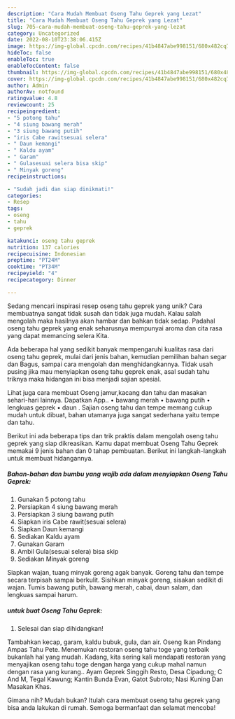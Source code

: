 ```yaml
---
description: "Cara Mudah Membuat Oseng Tahu Geprek yang Lezat"
title: "Cara Mudah Membuat Oseng Tahu Geprek yang Lezat"
slug: 705-cara-mudah-membuat-oseng-tahu-geprek-yang-lezat
category: Uncategorized
date: 2022-08-10T23:38:06.415Z
image: https://img-global.cpcdn.com/recipes/41b4847abe998151/680x482cq70/oseng-tahu-geprek-foto-resep-utama.jpg
hideToc: false
enableToc: true
enableTocContent: false
thumbnail: https://img-global.cpcdn.com/recipes/41b4847abe998151/680x482cq70/oseng-tahu-geprek-foto-resep-utama.jpg
cover: https://img-global.cpcdn.com/recipes/41b4847abe998151/680x482cq70/oseng-tahu-geprek-foto-resep-utama.jpg
author: Admin
authorAv: notfound
ratingvalue: 4.8
reviewcount: 25
recipeingredient:
- "5 potong tahu"
- "4 siung bawang merah"
- "3 siung bawang putih"
- "iris Cabe rawitsesuai selera"
- " Daun kemangi"
- " Kaldu ayam"
- " Garam"
- " Gulasesuai selera bisa skip"
- " Minyak goreng"
recipeinstructions:

- "Sudah jadi dan siap dinikmati!"
categories:
- Resep
tags:
- oseng
- tahu
- geprek

katakunci: oseng tahu geprek 
nutrition: 137 calories
recipecuisine: Indonesian
preptime: "PT24M"
cooktime: "PT34M"
recipeyield: "4"
recipecategory: Dinner

---
```





Sedang mencari inspirasi resep oseng tahu geprek yang unik? Cara membuatnya sangat tidak susah dan tidak juga mudah. Kalau salah mengolah maka hasilnya akan hambar dan bahkan tidak sedap. Padahal oseng tahu geprek yang enak seharusnya mempunyai aroma dan cita rasa yang dapat memancing selera Kita.





Ada beberapa hal yang sedikit banyak mempengaruhi kualitas rasa dari oseng tahu geprek, mulai dari jenis bahan, kemudian pemilihan bahan segar dan Bagus, sampai cara mengolah dan menghidangkannya. Tidak usah pusing jika mau menyiapkan oseng tahu geprek enak,      asal sudah tahu triknya maka hidangan ini bisa menjadi sajian spesial.














Lihat juga cara membuat Oseng jamur,kacang dan tahu dan masakan sehari-hari lainnya. Dapatkan App.. • bawang merah • bawang putih • lengkuas geprek • daun . Sajian oseng tahu dan tempe memang cukup mudah untuk dibuat, bahan utamanya juga sangat sederhana yaitu tempe dan tahu.






Berikut ini ada beberapa tips dan trik praktis dalam mengolah oseng tahu geprek yang siap dikreasikan. Kamu dapat membuat Oseng Tahu Geprek memakai 9 jenis bahan dan 0 tahap pembuatan. Berikut ini langkah-langkah untuk membuat hidangannya.

<!--inarticleads1-->

##### Bahan-bahan dan bumbu yang wajib ada dalam menyiapkan Oseng Tahu Geprek:

1. Gunakan 5 potong tahu
1. Persiapkan 4 siung bawang merah
1. Persiapkan 3 siung bawang putih
1. Siapkan iris Cabe rawit(sesuai selera)
1. Siapkan  Daun kemangi
1. Sediakan  Kaldu ayam
1. Gunakan  Garam
1. Ambil  Gula(sesuai selera) bisa skip
1. Sediakan  Minyak goreng


Siapkan wajan, tuang minyak goreng agak banyak. Goreng tahu dan tempe secara terpisah sampai berkulit. Sisihkan minyak goreng, sisakan sedikit di wajan. Tumis bawang putih, bawang merah, cabai, daun salam, dan lengkuas sampai harum. 

<!--inarticleads2-->

#####  untuk buat Oseng Tahu Geprek:


1. Selesai dan siap dihidangkan!

Tambahkan kecap, garam, kaldu bubuk, gula, dan air. Oseng Ikan Pindang Ampas Tahu Pete. Menemukan restoran oseng tahu toge yang terbaik bukanlah hal yang mudah. Kadang, kita sering kali mendapati restoran yang menyajikan oseng tahu toge dengan harga yang cukup mahal namun dengan rasa yang kurang.. Ayam Geprek Singgih Resto, Desa Cipadung; C And M, Tegal Kawung; Kantin Bunda Evan, Gatot Subroto; Nasi Kuning Dan Masakan Khas. 

Gimana nih? Mudah bukan? Itulah cara membuat oseng tahu geprek yang bisa anda lakukan di rumah. Semoga bermanfaat dan selamat mencoba!
